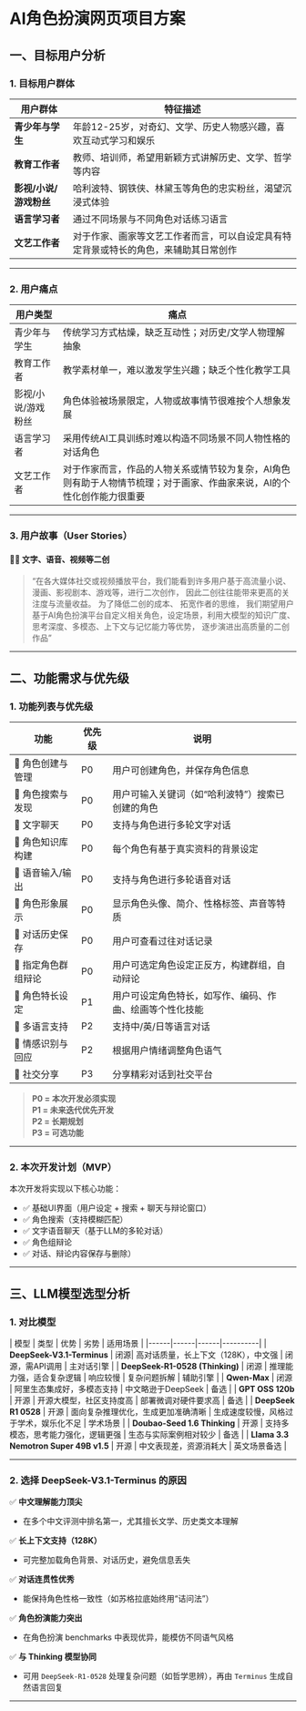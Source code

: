 # AI角色扮演网页项目方案

## 一、目标用户分析

### 1. 目标用户群体
| 用户群体 | 特征描述 |
|--------|----------|
| **青少年与学生** | 年龄12-25岁，对奇幻、文学、历史人物感兴趣，喜欢互动式学习和娱乐 |
| **教育工作者** | 教师、培训师，希望用新颖方式讲解历史、文学、哲学等内容 |
| **影视/小说/游戏粉丝** | 哈利波特、钢铁侠、林黛玉等角色的忠实粉丝，渴望沉浸式体验 |
| **语言学习者** | 通过不同场景与不同角色对话练习语言 |
| **文艺工作者** | 对于作家、画家等文艺工作者而言，可以自设定具有特定背景或特长的角色，来辅助其日常创作 |
---

### 2. 用户痛点

| 用户类型 | 痛点 |
|--------|------|
| 青少年与学生 | 传统学习方式枯燥，缺乏互动性；对历史/文学人物理解抽象 |
| 教育工作者 | 教学素材单一，难以激发学生兴趣；缺乏个性化教学工具 |
| 影视/小说/游戏粉丝 | 角色体验被场景限定，人物或故事情节很难按个人想象发展 |
| 语言学习者 | 采用传统AI工具训练时难以构造不同场景不同人物性格的对话角色 |
| 文艺工作者 | 对于作家而言，作品的人物关系或情节较为复杂，AI角色则有助于人物情节梳理；对于画家、作曲家来说，AI的个性化创作能力很重要 |
---

### 3. 用户故事（User Stories）


#### 🧑‍🏫 文字、语音、视频等二创
> “在各大媒体社交或视频播放平台，我们能看到许多用户基于高流量小说、漫画、影视剧本、游戏等，进行二次创作， 因此二创往往能带来更高的关注度与流量收益。 为了降低二创的成本、 拓宽作者的思维， 我们期望用户基于AI角色扮演平台自定义相关角色，设定场景，利用大模型的知识广度、思考深度、多模态、上下文与记忆能力等优势， 逐步演进出高质量的二创作品”

---

## 二、功能需求与优先级

### 1. 功能列表与优先级

| 功能 | 优先级 | 说明 |
|------|--------|------|
| 🔹 角色创建与管理 | P0 | 用户可创建角色，并保存角色信息 |
| 🔹 角色搜索与发现 | P0 | 用户可输入关键词（如“哈利波特”）搜索已创建的角色 |
| 🔹 文字聊天 | P0 | 支持与角色进行多轮文字对话 |
| 🔹 角色知识库构建 | P0 | 每个角色有基于真实资料的背景设定 |
| 🔹 语音输入/输出 | P0 | 支持与角色进行多轮语音对话 |
| 🔹 角色形象展示 | P0 | 显示角色头像、简介、性格标签、声音等特质 |
| 🔹 对话历史保存 | P0 | 用户可查看过往对话记录 |
| 🔹 指定角色群组辩论 | P0 | 用户可选定角色设定正反方，构建群组，自动辩论 |
| 🔹 角色特长设定 | P1 | 用户可设定角色特长，如写作、编码、作曲、绘画等个性化技能 |
| 🔹 多语言支持 | P2 | 支持中/英/日等语言对话 |
| 🔹 情感识别与回应 | P2 | 根据用户情绪调整角色语气 |
| 🔹 社交分享 | P3 | 分享精彩对话到社交平台 |

> **P0 = 本次开发必须实现**  
> **P1 = 未来迭代优先开发**  
> **P2 = 长期规划**  
> **P3 = 可选功能**

---

### 2. 本次开发计划（MVP）

本次开发将实现以下核心功能：
- ✅ 基础UI界面（用户设定 + 搜索 + 聊天与辩论窗口）
- ✅ 角色搜索（支持模糊匹配）
- ✅ 文字语音聊天（基于LLM的多轮对话）
- ✅ 角色组辩论
- ✅ 对话、辩论内容保存与删除）

---

## 三、LLM模型选型分析

### 1. 对比模型

| 模型 | 类型 | 优势 | 劣势 | 适用场景 |
|------|------|------|----------|
| **DeepSeek-V3.1-Terminus** | 闭源| 高对话质量，长上下文（128K），中文强 | 闭源，需API调用 | 主对话引擎 |
| **DeepSeek-R1-0528 (Thinking)** | 闭源 | 推理能力强，适合复杂逻辑 | 响应较慢 | 复杂问题拆解 | 辅助引擎 |
| **Qwen-Max** | 闭源 | 阿里生态集成好，多模态支持 | 中文略逊于DeepSeek | 备选 |
| **GPT OSS 120b** | 开源 | 开源大模型，社区支持度高 | 部署微调对硬件要求高 | 备选 |
| **DeepSeek R1 0528** | 开源 | 面向复杂推理优化，生成更加准确清晰 | 生成速度较慢，风格过于学术，娱乐化不足 | 学术场景 |
| **Doubao-Seed 1.6 Thinking** | 开源 | 支持多模态，思考能力强化，逻辑更强 | 生态与实际案例相对较少 | 备选 |
| **Llama 3.3 Nemotron Super 49B v1.5** | 开源 | 中文表现差，资源消耗大 | 英文场景备选 |

---

### 2. 选择 DeepSeek-V3.1-Terminus 的原因

✅ **中文理解能力顶尖**  
- 在多个中文评测中排名第一，尤其擅长文学、历史类文本理解

✅ **长上下文支持（128K）**  
- 可完整加载角色背景、对话历史，避免信息丢失

✅ **对话连贯性优秀**  
- 能保持角色性格一致性（如苏格拉底始终用“诘问法”）

✅ **角色扮演能力突出**  
- 在角色扮演 benchmarks 中表现优异，能模仿不同语气风格

✅ **与 Thinking 模型协同**  
- 可用 `DeepSeek-R1-0528` 处理复杂问题（如哲学思辨），再由 `Terminus` 生成自然语言回复

---
